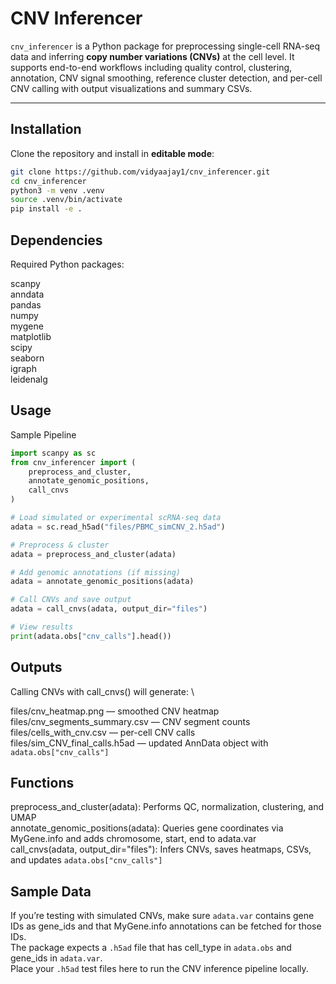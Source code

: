# CNV Inferencer

`cnv_inferencer` is a Python package for preprocessing single-cell RNA-seq data and inferring **copy number variations (CNVs)** at the cell level. It supports end-to-end workflows including quality control, clustering, annotation, CNV signal smoothing, reference cluster detection, and per-cell CNV calling with output visualizations and summary CSVs.

---

## Installation

Clone the repository and install in **editable mode**:

```bash
git clone https://github.com/vidyaajay1/cnv_inferencer.git
cd cnv_inferencer
python3 -m venv .venv
source .venv/bin/activate
pip install -e .
```
## Dependencies

Required Python packages:

scanpy \
anndata \
pandas \
numpy \
mygene \
matplotlib \
scipy \
seaborn \
igraph \
leidenalg 

## Usage

Sample Pipeline

```python
import scanpy as sc
from cnv_inferencer import (
    preprocess_and_cluster,
    annotate_genomic_positions,
    call_cnvs
)

# Load simulated or experimental scRNA-seq data
adata = sc.read_h5ad("files/PBMC_simCNV_2.h5ad")

# Preprocess & cluster
adata = preprocess_and_cluster(adata)

# Add genomic annotations (if missing)
adata = annotate_genomic_positions(adata)

# Call CNVs and save output
adata = call_cnvs(adata, output_dir="files")

# View results
print(adata.obs["cnv_calls"].head())
```

## Outputs

Calling CNVs with call_cnvs() will generate: \

files/cnv_heatmap.png — smoothed CNV heatmap \
files/cnv_segments_summary.csv — CNV segment counts \
files/cells_with_cnv.csv — per-cell CNV calls \
files/sim_CNV_final_calls.h5ad — updated AnnData object with `adata.obs["cnv_calls"]`

## Functions

preprocess_and_cluster(adata):	Performs QC, normalization, clustering, and UMAP \
annotate_genomic_positions(adata):	Queries gene coordinates via MyGene.info and adds chromosome, start, end to adata.var \
call_cnvs(adata, output_dir="files"):	Infers CNVs, saves heatmaps, CSVs, and updates `adata.obs["cnv_calls"]`

## Sample Data

If you’re testing with simulated CNVs, make sure `adata.var` contains gene IDs as gene_ids and that MyGene.info annotations can be fetched for those IDs. \
The package expects a `.h5ad` file that has cell_type in `adata.obs` and gene_ids in `adata.var`.\
Place your `.h5ad` test files here to run the CNV inference pipeline locally.
